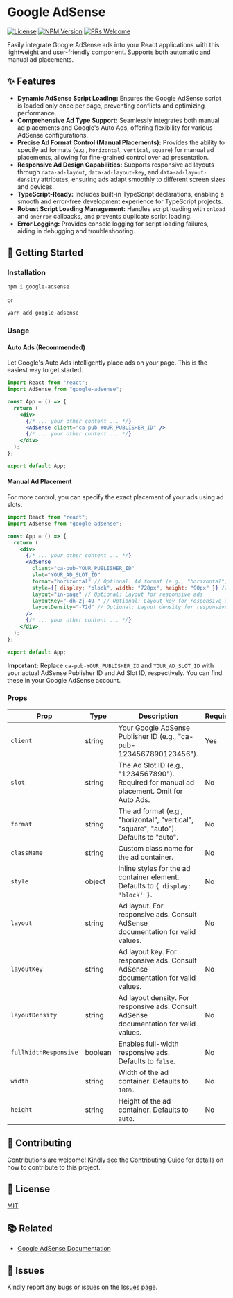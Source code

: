 # Google AdSense

[![License](https://img.shields.io/badge/License-MIT-blue.svg?style=flat-square)](./LICENSE) [![NPM Version](https://img.shields.io/npm/v/google-adsense.svg?style=flat-square)](https://www.npmjs.com/package/google-adsense) [![PRs Welcome](https://img.shields.io/badge/PRs-Welcome-brightgreen.svg?style=flat-square)](./CONTRIBUTING.md)

Easily integrate Google AdSense ads into your React applications with this lightweight and user-friendly component. Supports both automatic and manual ad placements.

## ✨ Features

- **Dynamic AdSense Script Loading:** Ensures the Google AdSense script is loaded only once per page, preventing conflicts and optimizing performance.
- **Comprehensive Ad Type Support:** Seamlessly integrates both manual ad placements and Google's Auto Ads, offering flexibility for various AdSense configurations.
- **Precise Ad Format Control (Manual Placements):** Provides the ability to specify ad formats (e.g., `horizontal`, `vertical`, `square`) for manual ad placements, allowing for fine-grained control over ad presentation.
- **Responsive Ad Design Capabilities:** Supports responsive ad layouts through `data-ad-layout`, `data-ad-layout-key`, and `data-ad-layout-density` attributes, ensuring ads adapt smoothly to different screen sizes and devices.
- **TypeScript-Ready:** Includes built-in TypeScript declarations, enabling a smooth and error-free development experience for TypeScript projects.
- **Robust Script Loading Management:** Handles script loading with `onload` and `onerror` callbacks, and prevents duplicate script loading.
- **Error Logging:** Provides console logging for script loading failures, aiding in debugging and troubleshooting.

## 🚀 Getting Started

### Installation

```bash
npm i google-adsense
```

or

```bash
yarn add google-adsense
```

### Usage

#### Auto Ads (Recommended)

Let Google's Auto Ads intelligently place ads on your page. This is the easiest way to get started.

```jsx
import React from "react";
import AdSense from "google-adsense";

const App = () => {
  return (
    <div>
      {/* ... your other content ... */}
      <AdSense client="ca-pub-YOUR_PUBLISHER_ID" />
      {/* ... your other content ... */}
    </div>
  );
};

export default App;
```

#### Manual Ad Placement

For more control, you can specify the exact placement of your ads using ad slots.

```jsx
import React from "react";
import AdSense from "google-adsense";

const App = () => {
  return (
    <div>
      {/* ... your other content ... */}
      <AdSense
        client="ca-pub-YOUR_PUBLISHER_ID"
        slot="YOUR_AD_SLOT_ID"
        format="horizontal" // Optional: Ad format (e.g., "horizontal", "vertical", "square")
        style={{ display: "block", width: "728px", height: "90px" }} // Optional: Custom styles
        layout="in-page" // Optional: Layout for responsive ads
        layoutKey="-dh-2j-49-" // Optional: Layout key for responsive ads
        layoutDensity="-72d" // Optional: Layout density for responsive ads
      />
      {/* ... your other content ... */}
    </div>
  );
};

export default App;
```

**Important:** Replace `ca-pub-YOUR_PUBLISHER_ID` and `YOUR_AD_SLOT_ID` with your actual AdSense Publisher ID and Ad Slot ID, respectively. You can find these in your Google AdSense account.

### Props

| Prop                  | Type    | Description                                                                               | Required |
| --------------------- | ------- | ----------------------------------------------------------------------------------------- | -------- |
| `client`              | string  | Your Google AdSense Publisher ID (e.g., "ca-pub-1234567890123456").                       | Yes      |
| `slot`                | string  | The Ad Slot ID (e.g., "1234567890"). Required for manual ad placement. Omit for Auto Ads. | No       |
| `format`              | string  | The ad format (e.g., "horizontal", "vertical", "square", "auto"). Defaults to "auto".     | No       |
| `className`           | string  | Custom class name for the ad container.                                                   | No       |
| `style`               | object  | Inline styles for the ad container element. Defaults to `{ display: 'block' }`.           | No       |
| `layout`              | string  | Ad layout. For responsive ads. Consult AdSense documentation for valid values.            | No       |
| `layoutKey`           | string  | Ad layout key. For responsive ads. Consult AdSense documentation for valid values.        | No       |
| `layoutDensity`       | string  | Ad layout density. For responsive ads. Consult AdSense documentation for valid values.    | No       |
| `fullWidthResponsive` | boolean | Enables full-width responsive ads. Defaults to `false`.                                   | No       |
| `width`               | string  | Width of the ad container. Defaults to `100%`.                                            | No       |
| `height`              | string  | Height of the ad container. Defaults to `auto`.                                           | No       |

## 🤝 Contributing

Contributions are welcome! Kindly see the [Contributing Guide](./CONTRIBUTING.md) for details on how to contribute to this project.

## 📝 License

[MIT](./LICENSE)

## 📚 Related

- [Google AdSense Documentation](https://support.google.com/adsense?sjid=12746306205683557304-EU#topic=3373519)

## 🐛 Issues

Kindly report any bugs or issues on the [Issues page](https://github.com/ranajahanzaib/google-adsense/issues).

